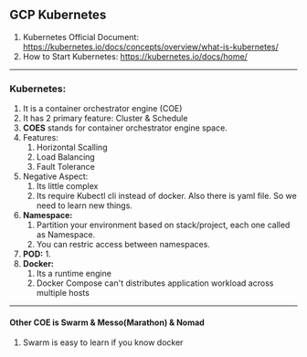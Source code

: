 ## GCP Kubernetes
1. Kubernetes Official Document: https://kubernetes.io/docs/concepts/overview/what-is-kubernetes/
2. How to Start Kubernetes: https://kubernetes.io/docs/home/
---
### Kubernetes:
1. It is a container orchestrator engine (COE)
2. It has 2 primary feature: Cluster & Schedule
3. **COES** stands for container orchestrator engine space.
4. Features: 
    1. Horizontal Scalling
    2. Load Balancing
    3. Fault Tolerance
5. Negative Aspect:
    1. Its little complex
    2. Its require Kubectl cli instead of docker. Also there is yaml file. So we need to learn new things.
6. **Namespace:**
    1. Partition your environment based on stack/project, each one called as Namespace. 
    2. You can restric access between namespaces.
7. **POD:**
    1. 
8. **Docker:**
    1. Its a runtime engine
    2. Docker Compose can't distributes application workload across multiple hosts
    
---
#### Other COE is Swarm & Messo(Marathon) & Nomad
1. Swarm is easy to learn if you know docker
